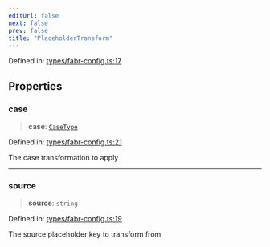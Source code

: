 ```yaml
---
editUrl: false
next: false
prev: false
title: "PlaceholderTransform"
---
```


Defined in: [types/fabr-config.ts:17](https://github.com/yashjawale/fabr/blob/f92675816a3f8768b3ea0b7f8742e3a12556014c/src/types/fabr-config.ts#L17)

## Properties

### case

> **case**: [`CaseType`](/fabr/api/types/fabr-config/type-aliases/casetype/)

Defined in: [types/fabr-config.ts:21](https://github.com/yashjawale/fabr/blob/f92675816a3f8768b3ea0b7f8742e3a12556014c/src/types/fabr-config.ts#L21)

The case transformation to apply

***

### source

> **source**: `string`

Defined in: [types/fabr-config.ts:19](https://github.com/yashjawale/fabr/blob/f92675816a3f8768b3ea0b7f8742e3a12556014c/src/types/fabr-config.ts#L19)

The source placeholder key to transform from
